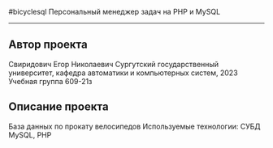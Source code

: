 #bicyclesql
Персональный менеджер задач на PHP и MySQL 
***
## Автор проекта
Свиридович Егор Николаевич
Сургутский государственный университет, кафедра автоматики и компьютерных систем, 2023
Учебная группа 609-21з
## Описание проекта
База данных по прокату велосипедов
Используемые технологии: СУБД MySQL, PHP
